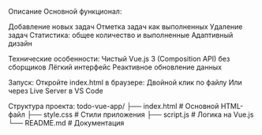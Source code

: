 Описание
Основной функционал:

Добавление новых задач
Отметка задач как выполненных
Удаление задач
Статистика: общее количество и выполненные
Адаптивный дизайн

Технические особенности:
Чистый Vue.js 3 (Composition API) без сборщиков
Лёгкий интерфейс
Реактивное обновление данных

Запуск:
Откройте index.html в браузере:
Двойной клик по файлу
Или через Live Server в VS Code

Структура проекта:
todo-vue-app/
├── index.html      # Основной HTML-файл
├── style.css       # Стили приложения
├── script.js       # Логика на Vue.js
└── README.md       # Документация
